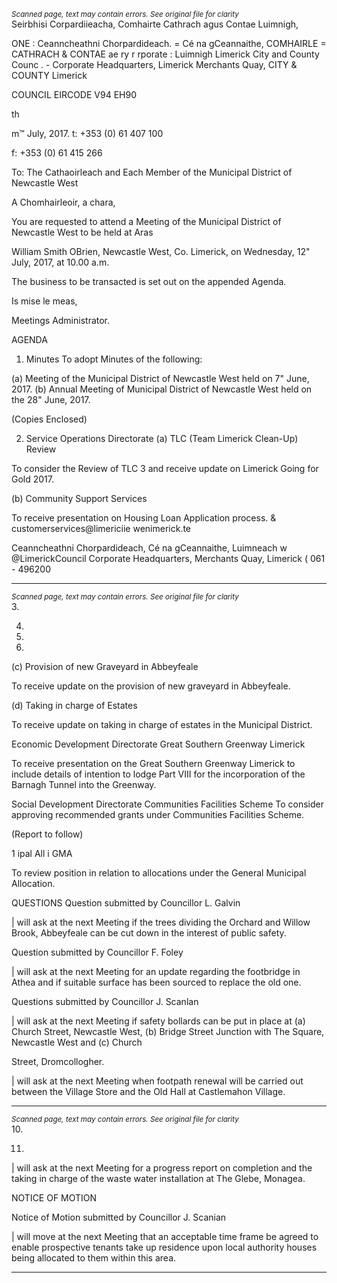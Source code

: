 *<small>Scanned page, text may contain errors. See original file for clarity</small>*  
Seirbhisi Corpardiieacha,
Comhairte Cathrach agus Contae Luimnigh,

ONE : Ceanncheathni Chorpardideach.
= Cé na gCeannaithe,
COMHAIRLE =
CATHRACH & CONTAE ae
ry r rporate :
Luimnigh Limerick City and County Counc
. - Corporate Headquarters,
Limerick Merchants Quay,
CITY & COUNTY Limerick

COUNCIL
EIRCODE V94 EH90

th

m™ July, 2017. t: +353 (0) 61 407 100

f: +353 (0) 61 415 266

To: The Cathaoirleach and Each Member of the Municipal District of
Newcastle West

A Chomhairleoir, a chara,

You are requested to attend a Meeting of the Municipal District of Newcastle West to be held at Aras

William Smith OBrien, Newcastle West, Co. Limerick, on Wednesday, 12" July, 2017, at 10.00 a.m.

The business to be transacted is set out on the appended Agenda.

Is mise le meas,

Meetings Administrator.

AGENDA

1. Minutes
To adopt Minutes of the following:

(a) Meeting of the Municipal District of Newcastle West held on 7" June, 2017.
(b) Annual Meeting of Municipal District of Newcastle West held on the 28" June, 2017.

(Copies Enclosed)

2. Service Operations Directorate
(a) TLC (Team Limerick Clean-Up) Review

To consider the Review of TLC 3 and receive update on Limerick Going for Gold 2017.

(b) Community Support Services

To receive presentation on Housing Loan Application process.
& customerservices@limericiie
 wenimerick.te

Ceanncheathni Chorpardideach, Cé na gCeannaithe, Luimneach w @LimerickCouncil
Corporate Headquarters, Merchants Quay, Limerick ( 061 - 496200

---
*<small>Scanned page, text may contain errors. See original file for clarity</small>*  
3.

4.

7.

8.

(c) Provision of new Graveyard in Abbeyfeale

To receive update on the provision of new graveyard in Abbeyfeale.

(d) Taking in charge of Estates

To receive update on taking in charge of estates in the Municipal District.

Economic Development Directorate
Great Southern Greenway Limerick

To receive presentation on the Great Southern Greenway Limerick to include details of
intention to lodge Part VIII for the incorporation of the Barnagh Tunnel into the Greenway.

Social Development Directorate
Communities Facilities Scheme
To consider approving recommended grants under Communities Facilities Scheme.

(Report to follow)

1 ipal All i GMA

To review position in relation to allocations under the General Municipal Allocation.

QUESTIONS
Question submitted by Councillor L. Galvin

| will ask at the next Meeting if the trees dividing the Orchard and Willow Brook, Abbeyfeale
can be cut down in the interest of public safety.

Question submitted by Councillor F. Foley

| will ask at the next Meeting for an update regarding the footbridge in Athea and if suitable
surface has been sourced to replace the old one.

Questions submitted by Councillor J. Scanlan

| will ask at the next Meeting if safety bollards can be put in place at (a) Church Street,
Newcastle West, (b) Bridge Street Junction with The Square, Newcastle West and (c) Church

Street, Dromcollogher.

| will ask at the next Meeting when footpath renewal will be carried out between the Village
Store and the Old Hall at Castlemahon Village.

---
*<small>Scanned page, text may contain errors. See original file for clarity</small>*  
10.

11.

| will ask at the next Meeting for a progress report on completion and the taking in charge of
the waste water installation at The Glebe, Monagea.

NOTICE OF MOTION

Notice of Motion submitted by Councillor J. Scanian

| will move at the next Meeting that an acceptable time frame be agreed to enable
prospective tenants take up residence upon local authority houses being allocated to them
within this area.

---
